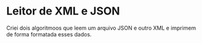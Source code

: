 # Leitor de XML e JSON
Criei dois algoritmoos que leem um arquivo JSON e outro XML e imprimem de forma formatada esses dados.
